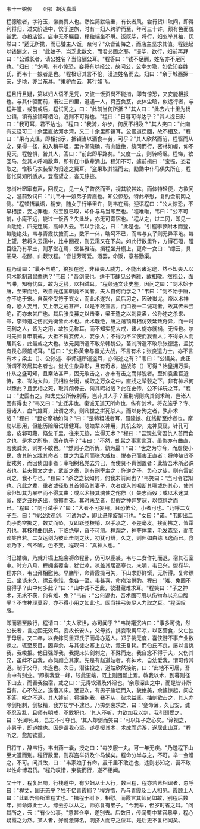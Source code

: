 韦十一娘传　　（明）胡汝嘉着  

程德瑜者，字符玉，徽商贾人也。然性简默端重，有长者风。尝行货川陕间，即得利将归，过文阶道中，饮于逆旅，时有一妇人跨驴而至，年可三十许，颇有色而貌甚武，亦投店饭，店中无不瞩目，程独端坐不瞬。饭既毕，将行，妇忽举其袖，怃然曰："适无所携，而已饕主人饭，奈何？"众皆讪侮之，而店主坚求其值。程遽起以钱酬之，曰："此娘子，岂乏此数文，而君必困之耶。"语毕，欲行，妇前再拜曰："公诚长者，请公姓名？当倍酬公耳。"程答曰："钱不足酬，姓名亦不足问也。"妇曰："少间，有小惊恐，妾将有以报公，故问公，公幸勿隐，如欲知妾姓氏，而韦十一娘者是也。"程极讶其言不伦，漫道姓名而去。妇曰："余于城西探一亲，少顷，亦当东耳。"策驴而去，其行如飞。  

程且行且疑，第以妇人语不足凭，又彼一饭资尚不能措，即有惊恐，又安能相报也。与其仆驱而前，甫过三四里，道遇一人，荷签负笈，衣体尘暗，似远行者，与程并道，或前或后，程试问之，曰："此前当何所抵？"其人曰："此去六十里为杨公镇，镇有旅铺可栖泊，近则不可得也。"程曰："日暮可得达乎？"其人视日影曰："我可耳，君不达也。"程曰："我骑，尔步，何反不相及？"其人笑曰："此南有支径可二十余里直达河水湾，又二十余里即镇耳。公官道迂回，故不相及。"程曰："果有支径，即相指示，抵镇当以酒食丰劳，可乎？"其人欣然而前，程驱而从之，果得一径，初入稍平坦，里许渐硗确，有山陡绝，绕冈而行，密林如幄，仰不见天，程惶惧，咎其人，答曰："前此即平路矣。"又度一丘，则转崎岖。程悔，欲回马，忽其人呼哨数声，即有红巾数辈涌出。程知不可，遽前揖曰："宝镪，恣君取之，惟鞍马衣装留为归途之费耳。"盗果取其镪而去，劻勷中仆马俱失所在，程怅怅莫知所适从，登高望之，杳无踪迹。  

忽树叶窸窣有声，回视之，见一女子瞥然而至，视其貌甚姝，而体特轻便，方欲问之，遽前致词曰："儿韦十一娘弟子青霞也。知公惊恐，特此奉慰，复约会前冈之侧。"程顿悟曩语，稍安，随女子行半里许，则韦在焉。迎语程曰："公大惊恐，不早相接，妾之罪也，然宝镪已取，却仆与马当即至也。"程唯唯，韦曰："公不可前，小庵不远，能过一饭否？失此处，亦无可寄宿也。"程从之，过二冈，即见一山陡绝，四无连属，高峰入云。韦以手指之，曰："此是也。"引程攀萝附木而登，每陡绝处，韦与青霞扶掖而上，数不一休，喘呵不已，而韦与女子则无异平地。每上望，若将入云霭中，比中回视，则云霭又在下矣。如此行数里许，方得石磴，磴百级乃有平土，则茅堂在焉，堂甚雅洁。揖程坐升榻上，更命一女曰："缥云，具茶果、松醪、山蔌饮程。"皆甘芳可爱。酒罢，命饭，意甚勤渠。  

程乃请曰："曩不自戒"，狼狈在途，非藉夫人威力，不能出诸泥途，然不知夫人以何术能制诸鼠辈也？"韦曰："吾剑侠也。适于市肆见公秀雅，故相敬。然视公，面气滞，知有忧虞，故为乏钱，以相试耳。"程颇通文读史鉴，因问之曰："剑术始于唐，至宋而绝，故自元迄国朝竟不闻者，夫人自何而学之？"韦曰："剑不始于唐，亦不绝于宋。自黄帝受符于玄女，而此术遂兴，风后习之，因破蚩尤，帝以术神奇，恐人妄用，又上帝之戒甚严，以是不敢宣言，而口授一二诚笃者，故其传未尝绝，而亦未尝广也。其后张良募之以击秦，梁王遣之以刺袁盎，公孙述之杀来、岑，李师道之伤武元衡皆此术也。此术既绝，唐之藩镇有相仿效延致奇异，而一时罔利之人，皆为之用，故独见称耳，而不知实犯大戒，诸人旋亦就祸，无怪也。尔时先师复申前戒，大抵不得妄传人、妄杀人；不得为不义使而戕善人；不得杀人而居其名，此最戒之大也。故元昊所遣不敢杀韩魏公，苗刘所遣不敢杀张德远，盖犹有畏心顾前戒耳。"程曰："史称黄帝与蚩尤大战，不言有术；张良遣力士，亦不言有术；梁主（）、公孙述、李师道所遣盗耳，亦何述之有？"韦曰："公误矣。此正所谓不敢居其名者也。蚩尤生象异形，且有奇术，岂战陈（）可得？始皇拥万乘。仆从之盛可知，且秦法甚严，固无敢击之，亦未有击之而得脱者。至如袁盎官近侍，来、岑为大帅，武相位台衡，或取之万众之中，直戕之辇毂之下，非有神术何以臻此？且武相之死，取其颅骨去，何其暇裕哉？此在史传，公不详玩之耳。"程曰："史固有之。如太史公所传刺客，岂非其人乎？至荆轲则病其剑术疏，岂诸人固有得也？"韦又曰："史迁非也。秦诚无道天所命也，纵有剑术，将安施乎？专、聂诸人，血气雄耳，此谓之术，则凡世之拼死杀人，而以身殉之者，孰非术哉？"程曰："昆仑摩勒如何？"曰："是特粗浅者耳，聂隐娘、红线斯至妙者也。摩勒以形用，但能历险阻试矫健耳。隐娘辈以神用，其机玄妙，鬼神莫窥，针孔可度，皮郛可藏，倏忽千里，往来无迹，岂得无术？"程曰："吾观虬髯函仇人首而食之也，是术之所施，固在仇乎？"韦曰："不然，虬髯之事寓言耳。虽仇亦有曲直，若我诚负，则亦不敢也。""然则子之所仇，孰为最？"曰："世之为守令，而虐使小民，贪其贿又戕其命者；世之为监司而张大威权，悦奉己而害正直者；将帅殖货不勤戎务，而因债国事者；宰相树私党去异己，而使贤不肖倒置者：此皆吾术所必诛者也。若夫舞文之吏，武断之豪，则有刑宰主之；忤逆之子，负心之徒，则有雷部司之，我不与也。"程曰："杀之之状如何，何我未前闻也？"韦笑曰："岂可令君知也。凡此之辈，重者或径取其首领及其妻子，次者或入其咽断其喉或伤其心，使其家但知其为暴卒而不得其由；或以术摄其魂使之侘傺（）失志而殁；或以术迷其家，使之丑秽迭出，愤郁而死。其时未至者，但假之神异梦寐，以惊惧之而已。"程曰："剑可试乎？"曰："大者不可妄用，且恐怖公，小者可也。"乃呼二女子至，曰："程公欲观剑，可试为之，即此悬崖旋掣可也。"女曰："诺。"韦即出二丸子向空掷之，数丈而坠，女即跃登枝梢，以手承之，不差毫发。接而拂之，皆霜刃也。其枝樛曲倒悬，下临绝壑，窅不可测。程观之，神夺体栗，毛发森坚，而韦谈笑自若。二女运剑为彼此击剑之状，初犹可辨，久之，则但如白练飞逸而已。食顷乃下，气不嘘，色不变，程叹曰："真神人也。"  

时已婚嗨，乃就升榻上施衾褥命程卧，仍可以鹿裘。韦与二女作礼而退，宿其石室中。时方八月，程拥裘覆衾，犹觉凉，凉盖其居高寒也。未明，韦已兴，盥栉毕，程亦兴，韦出拜相慰劳。早膳毕，命青霞操弓矢，下山求野鲜馔，无所得。复命缥云。坐谈未久，缥云携雉、兔各一至。韦甚喜，命疱治供酌。程曰："雉、兔固不易得乎？山中何多此？"曰："山中诚不乏此，彼潜藏难求耳。"程笑曰："子之神术，无求不获，何有雉、兔？"韦曰："公何谬也，吾术固可用以伤物命以充口腹乎？不惟神理莫容，亦不得小用之如此也。固当挟弓矢尽人力取之耳。"程深叹服。  

即而酒至数行，程请曰："夫人家世，亦可闻乎？"韦踌躇沉吟曰："事多可愧，然公长者，言之固无效耳。妾故长安人，父母贫，携妾取寓平凉，以艺营食，父亡独于母居。又二年，以妾嫁同里郑氏子而母亦适人。郑子挑无度，喜侠游不事产业数谏之，辄至反目，因弃余，与其徒之塞上立功，竟无复耗。而伯氏不良，屡以言挑我，我峻拒。他日强即我，我提床头剑刺之，不殊而走。我自念不得于夫，又伤其兄，虽衅不自我，亦何颜立其家。先是有赵道姑者，有神术，自幼爱我，谓可传其道。制于父母，未遂也。次日，潜往投之，道姑欣然接纳，曰：‘此地不可居，吾山中有别业。'即携我登一峰，较此更峻，既上则团瓢止焉。教我以术，到暮则径下山去，而留我独宿，戒之曰：‘无得饮酒及外淫也。'余意深山之中，而是皆非所当有，心不然之，遂宿其床。至更次，有男子踰垣而入，貌绝美，余遽惊起，问之不答，叱之不退。其人遽前，将拥抱我，我不从，彼求益坚。抽剑欲击之，其人亦除剑相刺，剑极精，我方初学不逮也。乃掷剑哀求之，曰：‘妾命薄，久已安，诚不忍及乱，且师有明戒，不敢犯也。'其人不听，力欲加我以剑，我引颈受之，曰：‘死即死耳，吾志不可夺也。'其人却剑而笑曰：‘可以知子之心矣。'谛视之，非男子，即道姑也。因是谓我心坚，遂尽授其术，术成而远游，遂居此山耳。"程听之，愈加钦重。  

日将午，辞韦行。韦出药一囊，授之曰："每岁服一丸，可一年无疾。"乃送程下山至大道而别。程行数里，则群盗举货及仆马候矣。程命分半与之，不可。举一金赠之，不可。问其故，曰："韦家娘子有命，虽千里不敢违也，违则必知之，吾不敢以性命博君货。"程乃叹惜，束装而行，遂不相闻。  

又十年，程复出蜀，行栈道中，有少妇从士人行，数目程，程亦若素相识者，忽呼曰："程丈，固无恙乎？独不忆青霞耶？"程方悟，乃与青霞及士人相见。霞顾士人曰："此即吾师所重程丈也。"揖程于树下，相慰。而霞言其师尚如故，别程后数年，师命嫁此士人。缥云亦以从之，师亦复有弟子。"今我辈，但岁时省之耳。"问其所之，云："有少公事。"意甚仓卒，遂别去。后数日，传闻蜀中某官暴卒，程心疑霞之为然。某人者，好诡激饰名，阴挤人而夺之位耳。是后更不复相闻矣。  
